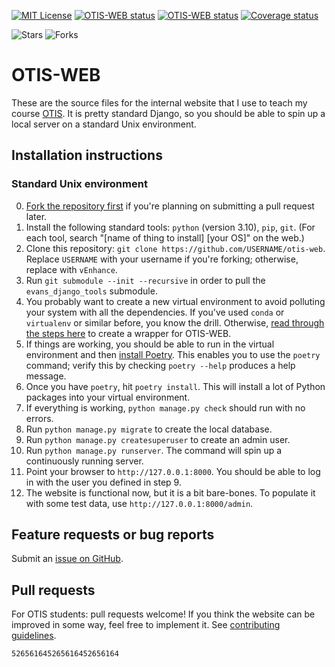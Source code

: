 [<img src="https://img.shields.io/github/license/vEnhance/otis-web" alt="MIT License">](https://github.com/vEnhance/otis-web/blob/main/LICENSE.txt)
[<img src="https://github.com/vEnhance/otis-web/actions/workflows/ci.yml/badge.svg" alt="OTIS-WEB status">](https://github.com/vEnhance/otis-web/actions)
[<img src="https://github.com/vEnhance/otis-web/actions/workflows/codeql-analysis.yml/badge.svg" alt="OTIS-WEB status">](https://github.com/vEnhance/otis-web/actions)
[<img src="https://coveralls.io/repos/github/vEnhance/otis-web/badge.svg?branch=main" alt="Coverage status">](https://coveralls.io/github/vEnhance/otis-web?branch=main)

<img src="https://img.shields.io/github/stars/vEnhance/otis-web" alt="Stars"> <img src="https://img.shields.io/github/forks/vEnhance/otis-web" alt="Forks">

# OTIS-WEB

These are the source files for the internal website
that I use to teach my course [OTIS](https://web.evanchen.cc/otis.html).
It is pretty standard Django, so you should be able to spin
up a local server on a standard Unix environment.

## Installation instructions

### Standard Unix environment

0. [Fork the repository first](https://docs.github.com/en/get-started/quickstart/fork-a-repo)
	if you're planning on submitting a pull request later.
1. Install the following standard tools: `python` (version 3.10), `pip`, `git`.
	(For each tool, search "[name of thing to install] [your OS]" on the web.)
2. Clone this repository:
	`git clone https://github.com/USERNAME/otis-web`.
	Replace `USERNAME` with your username if you're forking;
	otherwise, replace with `vEnhance`.
3. Run `git submodule --init --recursive` in order to pull the `evans_django_tools` submodule.
4. You probably want to create a new virtual environment
	to avoid polluting your system with all the dependencies.
	If you've used `conda` or `virtualenv` or similar before, you know the drill.
	Otherwise, [read through the steps here][venv] to create a wrapper for OTIS-WEB.
5. If things are working, you should be able to run in the virtual environment
	and then [install Poetry](https://python-poetry.org/docs/).
	This enables you to use the `poetry` command;
	verify this by checking `poetry --help` produces a help message.
6. Once you have `poetry`, hit `poetry install`.
	This will install a lot of Python packages into your virtual environment.
7. If everything is working, `python manage.py check` should
	run with no errors.
8. Run `python manage.py migrate` to create the local database.
9. Run `python manage.py createsuperuser` to create an admin user.
10. Run `python manage.py runserver`.
	The command will spin up a continuously running server.
11. Point your browser to `http://127.0.0.1:8000`.
	You should be able to log in with the user you defined in step 9.
12. The website is functional now, but it is a bit bare-bones.
	To populate it with some test data, use `http://127.0.0.1:8000/admin`.

[venv]: https://djangocentral.com/how-to-a-create-virtual-environment-for-python/

## Feature requests or bug reports

Submit an [issue on GitHub](https://github.com/vEnhance/otis-web/issues).

## Pull requests

For OTIS students: pull requests welcome!
If you think the website can be improved in some way, feel free to implement it.
See [contributing guidelines](.github/CONTRIBUTING.md).

`526561645265616452656164`
